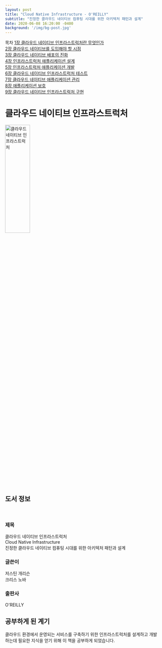 ```yaml
---
layout: post
title: "Cloud Native Infrastructure - O'REILLY"
subtitle: "진정한 클라우드 네이티브 컴퓨팅 시대를 위한 아키텍처 패턴과 설계"
date: 2020-06-08 16:20:00 -0400
background: '/img/bg-post.jpg'
---
```


목차
[1장 클라우드 네이티브 인프라스트럭처란 무엇인가](2020-06-08-cloud-native-infrastructure01.md)</br>
[2장 클라우드 네이티브를 도입해야 할 시점](2020-06-08-cloud-native-infrastructure02.md)</br>
[3장 클라우드 네이티브 배포의 진화](2020-06-08-cloud-native-infrastructure03.md)</br>
[4장 인프라스트럭처 애플리케이션 설계](2020-06-08-cloud-native-infrastructure04.md)</br>
[5장 인프라스트럭처 애플리케이션 개발](2020-06-08-cloud-native-infrastructure05.md)</br>
[6장 클라우드 네이티브 인프라스트럭처 테스트](2020-06-08-cloud-native-infrastructure06.md)</br>
[7장 클라우드 네이티브 애플리케이션 관리](2020-06-08-cloud-native-infrastructure07.md)</br>
[8장 애플리케이션 보호](2020-06-08-cloud-native-infrastructure08.md)</br>
[9장 클라우드 네이티브 인프라스트럭처 구현](2020-06-08-cloud-native-infrastructure09.md)</br>


# 클라우드 네이티브 인프라스트럭처

<img src="https://img.ridicdn.net/cover/3649000004/xxlarge" width="40%" height="30%" title="클라우드 네이티브 인프라스트럭처" alt="클라우드 네이티브 인프라스트럭처"/>

## 도서 정보
</br>

### 제목
클라우드 네이티브 인프라스트럭처</br>
Cloud Native Infrastructure</br>
진정한 클라우드 네이티브 컴퓨팅 시대를 위한 아키텍처 패턴과 설계
</br>

### 글쓴이
저스틴 개리슨</br>
크리스 노바
</br>

### 출판사
O'REILLY
</br>

## 공부하게 된 계기
클라우드 환경에서 운영되는 서비스를 구축하기 위한 인프라스트럭처를 설계하고 개발하는데 필요한 지식을 얻기 위해 이 책을 공부하게 되었습니다.
</br>